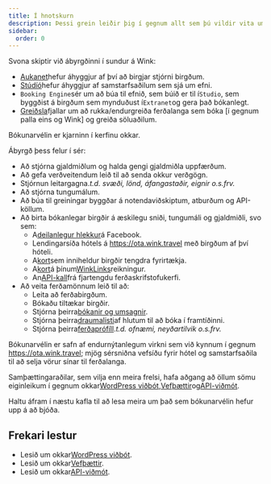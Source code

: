 ```yaml
---
title: Í hnotskurn
description: Þessi grein leiðir þig í gegnum allt sem þú vildir vita um bókunarvélina.
sidebar:
  order: 0
---
```

Svona skiptir við ábyrgðinni í sundur á Wink:

* [Aukanet](/extranet/what-is-extranet)hefur áhyggjur af því að birgjar stjórni birgðum.
* [Stúdíó](/studio/what-is-studio)hefur áhyggjur af samstarfsaðilum sem sjá um efni.
* `Booking Engine`sér um að búa til efnið, sem búið er til í`Studio`, sem byggðist á birgðum sem mynduðust í`Extranet`og gera það bókanlegt.
* [Greiðsla](/payment/what-is-trip-pay)fjallar um að rukka/endurgreiða ferðalanga sem bóka \[í gegnum palla eins og Wink] og greiða söluaðilum.

Bókunarvélin er kjarninn í kerfinu okkar.

Ábyrgð þess felur í sér:

* Að stjórna gjaldmiðlum og halda gengi gjaldmiðla uppfærðum.
* Að gefa verðveitendum leið til að senda okkur verðgögn.
* Stjórnun leitargagna.*t.d. svæði, lönd, áfangastaðir, eignir o.s.frv.*
* Að stjórna tungumálum.
* Að búa til greiningar byggðar á notendaviðskiptum, atburðum og API-köllum.
* Að birta bókanlegar birgðir á æskilegu sniði, tungumáli og gjaldmiðli, svo sem:
  * A[deilanlegur hlekkur](/studio/shareable-links)á Facebook.
  * Lendingarsíða hótels á https://ota.wink.travel með birgðum af því hóteli.
  * A[kort](/studio/cards)sem inniheldur birgðir tengdra fyrirtækja.
  * A[kort](/studio/maps)á þínum[WinkLinks](/link-manager/wink-links)reikningur.
  * An[API-kall](/developers/apis)frá fjartengdu ferðaskrifstofukerfi.
* Að veita ferðamönnum leið til að:
  * Leita að ferðabirgðum.
  * Bókaðu tiltækar birgðir.
  * Stjórna þeirra[bókanir og umsagnir](/booking-engine/bookings).
  * Stjórna þeirra[draumalisti](/booking-engine/bucket-list)af hlutum til að bóka í framtíðinni.
  * Stjórna þeirra[ferðaprófíll](/booking-engine/travel-preferences).*t.d. ofnæmi, neyðartilvik o.s.frv.*

Bókunarvélin er safn af endurnýtanlegum virkni sem við kynnum í gegnum https://ota.wink.travel; mjög sérsniðna vefsíðu fyrir hótel og samstarfsaðila til að selja vörur sínar til ferðalanga.

Samþættingaraðilar, sem vilja enn meira frelsi, hafa aðgang að öllum sömu eiginleikum í gegnum okkar[WordPress viðbót](/developers/wordpress/),[Vefþættir](/developers/web-components)og[API-viðmót](/developers/apis).

Haltu áfram í næstu kafla til að lesa meira um það sem bókunarvélin hefur upp á að bjóða.

## Frekari lestur

* Lesið um okkar[WordPress viðbót](/developers/wordpress/).
* Lesið um okkar[Vefþættir](/developers/web-components).
* Lesið um okkar[API-viðmót](/developers/apis).

